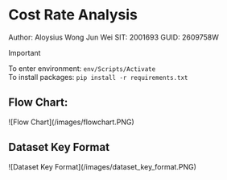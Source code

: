 # Cost Rate Analysis
Author: Aloysius Wong Jun Wei
SIT: 2001693
GUID: 2609758W

> [!IMPORTANT]
> To enter environment: ```env/Scripts/Activate ```<br />
> To install packages: ```pip install -r requirements.txt```

<h2>Flow Chart:</h2>
![Flow Chart](/images/flowchart.PNG)

<h2>Dataset Key Format</h2>
![Dataset Key Format](/images/dataset_key_format.PNG)